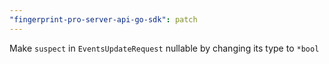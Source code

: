 ```yaml
---
"fingerprint-pro-server-api-go-sdk": patch
---
```


Make `suspect` in `EventsUpdateRequest` nullable by changing its type to `*bool`
